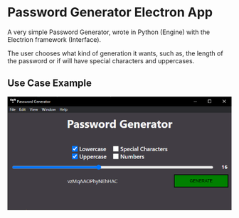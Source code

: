 # Password Generator Electron App
A very simple Password Generator, wrote in Python (Engine) with the Electrion framework (Interface). 

The user chooses what kind of generation it wants, such as, the length of the password or if will have special characters and uppercases.

## Use Case Example
![Use Case](markdown_imgs/DesktopApp.png)